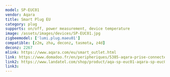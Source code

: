 ```yaml
---
model: SP-EUC01
vendor: Aqara
title: Smart Plug EU
category: plug
supports: on/off, power measurement, device temperature
image: /assets/images/devices/SP-EUC01.jpg
zigbeemodel: ['lumi.plug.maeu01']
compatible: [z2m, zha, deconz, tasmota, z4d]
deconz: 2267
mlink: https://www.aqara.com/eu/smart_outlet.html
link: https://www.domadoo.fr/en/peripheriques/5385-aqara-prise-connectee-zigbee-30-smart-plug.html
link2: https://www.landatel.com/shop/product/aqa-sp-euc01-aqara-sp-euc01-enchufe-inteligente-para-apple-homekit-12847?search=zigbee#attr=
link3: 
---
```



